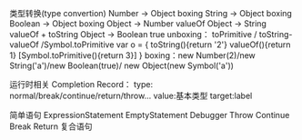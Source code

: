 类型转换(type convertion)
  Number -> Object  boxing
  String -> Object  boxing
  Boolean -> Object boxing
  Object -> Number  valueOf
  Object -> String  valueOf + toString
  Object -> Boolean  true
  unboxing： toPrimitive / toString-valueOf /Symbol.toPrimitive
    var o = { toString(){return '2'}
                valueOf(){return 1}
                [Symbol.toPrimitive(){return 3}]
    }
  boxing：new Number(2)/new String('a')/new Boolean(true)/
          new Object(new Symbol('a'))

运行时相关
  Completion Record：
    type: normal/break/continue/return/throw...
    value:基本类型
    target:label
  
简单语句
  ExpressionStatement
  EmptyStatement
  Debugger
  Throw
  Continue
  Break
  Return
复合语句